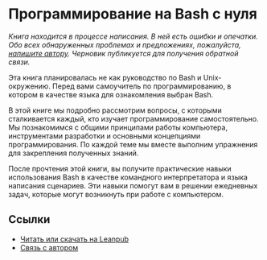 # Программирование на Bash с нуля

*Книга находится в процессе написания. В ней есть ошибки и опечатки. Обо всех обнаруженных проблемах и предложениях, пожалуйста, [напишите автору](mailto:petrsum@gmail.com). Черновик публикуется для получения обратной связи.*

Эта книга планировалась не как руководство по Bash и Unix-окружению. Перед вами самоучитель по программированию, в котором в качестве языка для ознакомления выбран Bash.

В этой книге мы подробно рассмотрим вопросы, с которыми сталкивается каждый, кто изучает программирование самостоятельно. Мы познакомимся с общими принципами работы компьютера, инструментами разработки и основными концепциями программирования. По каждой теме мы вместе выполним упражнения для закрепления полученных знаний.

После прочтения этой книги, вы получите практические навыки использования Bash в качестве командного интерпретатора и языка написания сценариев. Эти навыки помогут вам в решении ежедневных задач, которые могут возникнуть при работе с компьютером.

## Ссылки

* [Читать или скачать на Leanpub](https://leanpub.com/programming-from-scratch)
* [Связь с автором](mailto:petrsum@gmail.com)
